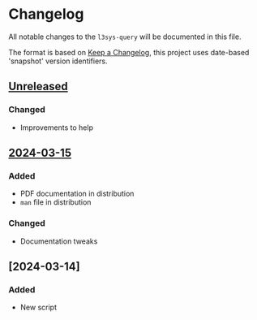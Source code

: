 # Changelog
All notable changes to the `l3sys-query` will be documented in this file.

The format is based on [Keep a
Changelog](https://keepachangelog.com/en/1.0.0/), this project uses date-based
'snapshot' version identifiers.

## [Unreleased]

### Changed
- Improvements to help

## [2024-03-15]

### Added
- PDF documentation in distribution
- `man` file in distribution

### Changed
- Documentation tweaks

## [2024-03-14]

### Added
- New script

[Unreleased]: https://github.com/latex3/l3sys-query/compare/2024-03-15...HEAD
[2024-03-15]: https://github.com/latex3/l3sys-query/compare/2024-03-14...2024-03-15
